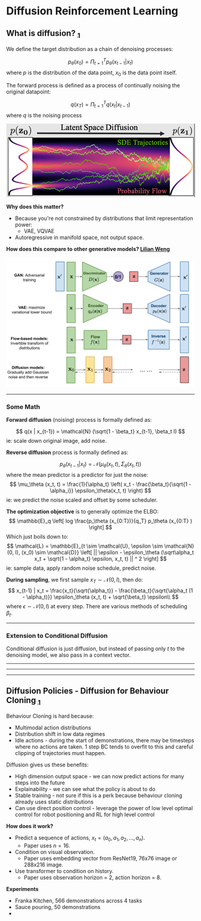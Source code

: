 # Diffusion Reinforcement Learning

## What is diffusion? [$_1$](https://arxiv.org/abs/2105.05233)

We define the target distribution as a chain of denoising processes:

$$
  p_\theta(x_0) = \Pi_{t=1}^T p_\theta(x_{t-1} | x_t)
$$
where $p$ is the distribution of the data point, $x_0$ is the data point itself.

The forward process is defined as a process of continually noising the original datapoint:

$$
  q(x_T) = \Pi_{t=1}^T q(x_t | x_{t-1})
$$
where $q$ is the noising process

![.images/fcd5fa20-4c5f-450d-bd0e-ddb1010e83fc.png](.images/fcd5fa20-4c5f-450d-bd0e-ddb1010e83fc.png)

**Why does this matter?**

- Because you're not constrained by distributions that limit representation power:
  - VAE, VQVAE
- Autoregressive in manifold space, not output space.

**How does this compare to other generative models? [Lilian Weng](https://lilianweng.github.io/posts/2021-07-11-diffusion-models/)**

![.images/cda3cde1-3d25-4bb9-83a9-a25f41501aaa.png](.images/cda3cde1-3d25-4bb9-83a9-a25f41501aaa.png)

---

### Some Math

**Forward diffusion** (noising) process is formally defined as:

$$
  q(x | x_{t-1}) = \mathcal{N} (\sqrt{1 - \beta_t} x_{t-1}, \beta_t I)
$$
ie: scale down original image, add noise.

**Reverse diffusion** process is formally defined as:

$$
  p_\theta (x_{t-1} | x_t) = \mathcal{N} (\mu_\theta (x_t, t), \Sigma_\theta (x_t, t))
$$
where the mean predictor is a predictor for just the noise:
$$
  \mu_\theta (x_t, t) = \frac{1}{\alpha_t} \left(
    x_t - \frac{\beta_t}{\sqrt{1 - \alpha_i}} \epsilon_\theta(x_t, t) 
  \right)
$$
ie: we predict the noise scaled and offset by some scheduler.

**The optimization objective** is to generally optimize the ELBO:
$$
  \mathbb{E}_q \left[ 
    log \frac{p_\theta (x_{0:T})}{q_T}
p_\theta (x_{0:T}
) 
  \right]
$$
Which just boils down to:
$$
  \mathcal{L} = \mathbb{E}_{t \sim \mathcal{U}, \epsilon \sim \mathcal{N}(0, I), (x_0) \sim \mathcal{D}}
    \left[ 
      || \epsilon - \epsilon_\theta (\sqrt\alpha_t x_t + \sqrt{1 - \alpha_t} \epsilon, x_t, t) || ^ 2
    \right]
$$
ie: sample data, apply random noise schedule, predict noise.

**During sampling**, we first sample $x_T \sim \mathcal{N} (0, I)$, then do:
$$
  x_{t-1} | x_t = \frac{x_t}{\sqrt{\alpha_t}} - \frac{\beta_t}{\sqrt{\alpha_t (1 - \alpha_t)}} \epsilon_\theta (x_t, t) + \sqrt{\beta_t} \epsilon\\
$$
where $\epsilon \sim \mathcal{N}(0, I)$ at every step.
There are various methods of scheduling $\beta_t$.

---

### Extension to Conditional Diffusion

Conditional diffusion is just diffusion, but instead of passing only $t$ to the denoising model, we also pass in a context vector.

---
---
---

## Diffusion Policies - Diffusion for Behaviour Cloning [$_1$](https://arxiv.org/pdf/2303.04137v4)

Behaviour Cloning is hard because:
- Multimodal action distributions
- Distribution shift in low data regimes
- Idle actions - during the start of demonstrations, there may be timesteps where no actions are taken. 1 step BC tends to overfit to this and careful clipping of trajectories must happen.

Diffusion gives us these benefits:
- High dimension output space - we can now predict actions for many steps into the future
- Explainability - we can see what the policy is about to do
- Stable training - not sure if this is a perk because behaviour cloning already uses static distributions
- Can use direct position control - leverage the power of low level optimal control for robot positioning and RL for high level control

**How does it work?**

- Predict a sequence of actions, $x_t = (a_0, a_1, a_2, ..., a_n)$.
  - Paper uses $n = 16$.
- Condition on visual observation.
  - Paper uses embedding vector from ResNet19, 76x76 image or 288x216 image.
- Use transformer to condition on history.
  - Paper uses observation horizon = 2, action horizon = 8.
 
 **Experiments**

- Franka Kitchen, 566 demonstrations across 4 tasks
- Sauce pouring, 50 demonstrations
- 







